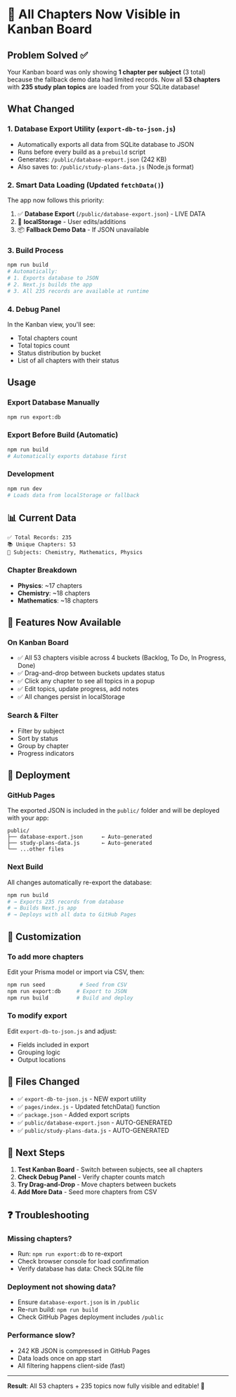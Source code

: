 # 🎯 All Chapters Now Visible in Kanban Board

## Problem Solved ✅

Your Kanban board was only showing **1 chapter per subject** (3 total) because the fallback demo data had limited records. Now all **53 chapters** with **235 study plan topics** are loaded from your SQLite database!

## What Changed

### 1. **Database Export Utility** (`export-db-to-json.js`)
- Automatically exports all data from SQLite database to JSON
- Runs before every build as a `prebuild` script
- Generates: `/public/database-export.json` (242 KB)
- Also saves to: `/public/study-plans-data.js` (Node.js format)

### 2. **Smart Data Loading** (Updated `fetchData()`)
The app now follows this priority:
1. ✅ **Database Export** (`/public/database-export.json`) - LIVE DATA
2. 📱 **localStorage** - User edits/additions
3. 📦 **Fallback Demo Data** - If JSON unavailable

### 3. **Build Process**
```bash
npm run build
# Automatically:
# 1. Exports database to JSON
# 2. Next.js builds the app
# 3. All 235 records are available at runtime
```

### 4. **Debug Panel**
In the Kanban view, you'll see:
- Total chapters count
- Total topics count  
- Status distribution by bucket
- List of all chapters with their status

## Usage

### Export Database Manually
```bash
npm run export:db
```

### Export Before Build (Automatic)
```bash
npm run build
# Automatically exports database first
```

### Development
```bash
npm run dev
# Loads data from localStorage or fallback
```

## 📊 Current Data

```
✅ Total Records: 235
📚 Unique Chapters: 53
📖 Subjects: Chemistry, Mathematics, Physics
```

### Chapter Breakdown
- **Physics**: ~17 chapters
- **Chemistry**: ~18 chapters  
- **Mathematics**: ~18 chapters

## 🎨 Features Now Available

### On Kanban Board
- ✅ All 53 chapters visible across 4 buckets (Backlog, To Do, In Progress, Done)
- ✅ Drag-and-drop between buckets updates status
- ✅ Click any chapter to see all topics in a popup
- ✅ Edit topics, update progress, add notes
- ✅ All changes persist in localStorage

### Search & Filter
- Filter by subject
- Sort by status
- Group by chapter
- Progress indicators

## 🚀 Deployment

### GitHub Pages
The exported JSON is included in the `public/` folder and will be deployed with your app:

```
public/
├── database-export.json      ← Auto-generated
├── study-plans-data.js       ← Auto-generated  
└── ...other files
```

### Next Build
All changes automatically re-export the database:
```bash
npm run build
# → Exports 235 records from database
# → Builds Next.js app
# → Deploys with all data to GitHub Pages
```

## 🔧 Customization

### To add more chapters
Edit your Prisma model or import via CSV, then:
```bash
npm run seed           # Seed from CSV
npm run export:db     # Export to JSON
npm run build         # Build and deploy
```

### To modify export
Edit `export-db-to-json.js` and adjust:
- Fields included in export
- Grouping logic
- Output locations

## 📝 Files Changed

- ✅ `export-db-to-json.js` - NEW export utility
- ✅ `pages/index.js` - Updated fetchData() function
- ✅ `package.json` - Added export scripts
- ✅ `public/database-export.json` - AUTO-GENERATED
- ✅ `public/study-plans-data.js` - AUTO-GENERATED

## 🎯 Next Steps

1. **Test Kanban Board** - Switch between subjects, see all chapters
2. **Check Debug Panel** - Verify chapter counts match
3. **Try Drag-and-Drop** - Move chapters between buckets
4. **Add More Data** - Seed more chapters from CSV

## ❓ Troubleshooting

### Missing chapters?
- Run: `npm run export:db` to re-export
- Check browser console for load confirmation
- Verify database has data: Check SQLite file

### Deployment not showing data?
- Ensure `database-export.json` is in `/public`
- Re-run build: `npm run build`
- Check GitHub Pages deployment includes `/public`

### Performance slow?
- 242 KB JSON is compressed in GitHub Pages
- Data loads once on app start
- All filtering happens client-side (fast)

---

**Result**: All 53 chapters + 235 topics now fully visible and editable! 🎉
